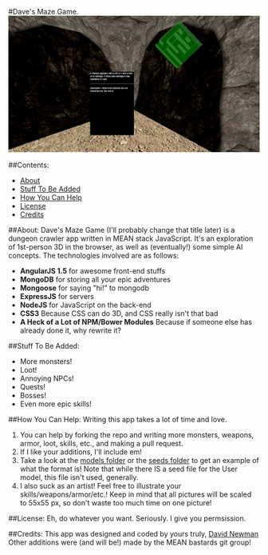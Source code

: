 #Dave's Maze Game.
![Screenie](/public/img/demo.jpg?raw=true)

##Contents:
 * [About](#About)
 * [Stuff To Be Added](#stuff-to-be-added)
 * [How You Can Help](#how-you-can-help)
 * [License](#license)
 * [Credits](#credits)

##About:
Dave's Maze Game (I'll probably change that title later) is a dungeon crawler app written in MEAN stack JavaScript. It's an exploration of 1st-person 3D in the browser, as well as (eventually!) some simple AI concepts. The technologies involved are as follows:
 - **AngularJS 1.5** for awesome front-end stuffs
 - **MongoDB** for storing all your epic adventures
 - **Mongoose** for saying "hi!" to mongodb
 - **ExpressJS** for servers
 - **NodeJS** for JavaScript on the back-end
 - **CSS3** Because CSS can do 3D, and CSS really isn't that bad
 - **A Heck of a Lot of NPM/Bower Modules** Because if someone else has already done it, why rewrite it?

##Stuff To Be Added:
 - More monsters!
 - Loot!
 - Annoying NPCs!
 - Quests!
 - Bosses!
 - Even more epic skills!

##How You Can Help:
Writing this app takes a lot of time and love. 
 1. You can help by forking the repo and writing more monsters, weapons, armor, loot, skills, etc., and making a pull request. 
 2. If I like your additions, I'll include em! 
 3. Take a look at the [models folder](https://github.com/Newms34/mazeGame/tree/master/models) or the [seeds folder](https://github.com/Newms34/mazeGame/tree/master/seeds) to get an example of what the format is! Note that while there IS a seed file for the User model, this file isn't used, generally.
 4. I also suck as an artist! Feel free to illustrate your skills/weapons/armor/etc.! Keep in mind that all pictures will be scaled to 55x55 px, so don't waste too much time on one picture!

##License:
 Eh, do whatever you want. Seriously. I give you permsission.

##Credits:
 This app was designed and coded by yours truly, [David Newman](https://github.com/Newms34)
 Other additions were (and will be!) made by the MEAN bastards git group!